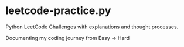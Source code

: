 # leetcode-practice.py
Python LeetCode Challenges with explanations and thought processes.

Documenting my coding journey from Easy -> Hard
